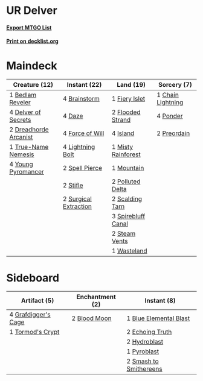 # UR Delver

#### [Export MTGO List](../collection/UR%20Delver/UR%20Delver.txt)
#### [Print on decklist.org](http://decklist.org/?deckmain=1%09Bedlam%20Reveler%0A4%09Brainstorm%0A1%09Chain%20Lightning%0A4%09Daze%0A4%09Delver%20of%20Secrets%0A2%09Dreadhorde%20Arcanist%0A1%09Fiery%20Islet%0A2%09Flooded%20Strand%0A4%09Force%20of%20Will%0A4%09Island%0A4%09Lightning%20Bolt%0A1%09Misty%20Rainforest%0A1%09Mountain%0A2%09Polluted%20Delta%0A4%09Ponder%0A2%09Preordain%0A2%09Scalding%20Tarn%0A2%09Spell%20Pierce%0A3%09Spirebluff%20Canal%0A2%09Steam%20Vents%0A2%09Stifle%0A2%09Surgical%20Extraction%0A1%09True-Name%20Nemesis%0A1%09Wasteland%0A4%09Young%20Pyromancer&deckside=2%09Blood%20Moon%0A1%09Blue%20Elemental%20Blast%0A2%09Echoing%20Truth%0A4%09Grafdigger's%20Cage%0A2%09Hydroblast%0A1%09Pyroblast%0A2%09Smash%20to%20Smithereens%0A1%09Tormod's%20Crypt)
# Maindeck

|                                         Creature (12)                                          |                                          Instant (22)                                          |                                          Land (19)                                          |                                        Sorcery (7)                                         |
|------------------------------------------------------------------------------------------------|------------------------------------------------------------------------------------------------|---------------------------------------------------------------------------------------------|--------------------------------------------------------------------------------------------|
|1 [Bedlam Reveler](http://gatherer.wizards.com/Pages/Card/Details.aspx?multiverseid=414415)     |4 [Brainstorm](http://gatherer.wizards.com/Pages/Card/Details.aspx?multiverseid=3897)           |1 [Fiery Islet](http://gatherer.wizards.com/Pages/Card/Details.aspx?multiverseid=464187)     |1 [Chain Lightning](http://gatherer.wizards.com/Pages/Card/Details.aspx?multiverseid=446139)|
|4 [Delver of Secrets](http://gatherer.wizards.com/Pages/Card/Details.aspx?multiverseid=226749)  |4 [Daze](http://gatherer.wizards.com/Pages/Card/Details.aspx?multiverseid=189255)               |2 [Flooded Strand](http://gatherer.wizards.com/Pages/Card/Details.aspx?multiverseid=405098)  |4 [Ponder](http://gatherer.wizards.com/Pages/Card/Details.aspx?multiverseid=451051)         |
|2 [Dreadhorde Arcanist](http://gatherer.wizards.com/Pages/Card/Details.aspx?multiverseid=461052)|4 [Force of Will](http://gatherer.wizards.com/Pages/Card/Details.aspx?multiverseid=3107)        |4 [Island](http://gatherer.wizards.com/Pages/Card/Details.aspx?multiverseid=439857)          |2 [Preordain](http://gatherer.wizards.com/Pages/Card/Details.aspx?multiverseid=405347)      |
|1 [True-Name Nemesis](http://gatherer.wizards.com/Pages/Card/Details.aspx?multiverseid=446104)  |4 [Lightning Bolt](http://gatherer.wizards.com/Pages/Card/Details.aspx?multiverseid=806)        |1 [Misty Rainforest](http://gatherer.wizards.com/Pages/Card/Details.aspx?multiverseid=405102)|                                                                                            |
|4 [Young Pyromancer](http://gatherer.wizards.com/Pages/Card/Details.aspx?multiverseid=426592)   |2 [Spell Pierce](http://gatherer.wizards.com/Pages/Card/Details.aspx?multiverseid=425876)       |1 [Mountain](http://gatherer.wizards.com/Pages/Card/Details.aspx?multiverseid=439859)        |                                                                                            |
|                                                                                                |2 [Stifle](http://gatherer.wizards.com/Pages/Card/Details.aspx?multiverseid=382377)             |2 [Polluted Delta](http://gatherer.wizards.com/Pages/Card/Details.aspx?multiverseid=405104)  |                                                                                            |
|                                                                                                |2 [Surgical Extraction](http://gatherer.wizards.com/Pages/Card/Details.aspx?multiverseid=397706)|2 [Scalding Tarn](http://gatherer.wizards.com/Pages/Card/Details.aspx?multiverseid=405107)   |                                                                                            |
|                                                                                                |                                                                                                |3 [Spirebluff Canal](http://gatherer.wizards.com/Pages/Card/Details.aspx?multiverseid=417822)|                                                                                            |
|                                                                                                |                                                                                                |2 [Steam Vents](http://gatherer.wizards.com/Pages/Card/Details.aspx?multiverseid=405109)     |                                                                                            |
|                                                                                                |                                                                                                |1 [Wasteland](http://gatherer.wizards.com/Pages/Card/Details.aspx?multiverseid=413790)       |                                                                                            |


# Sideboard

|                                         Artifact (5)                                         |                                   Enchantment (2)                                    |                                           Instant (8)                                           |
|----------------------------------------------------------------------------------------------|--------------------------------------------------------------------------------------|-------------------------------------------------------------------------------------------------|
|4 [Grafdigger's Cage](http://gatherer.wizards.com/Pages/Card/Details.aspx?multiverseid=278452)|2 [Blood Moon](http://gatherer.wizards.com/Pages/Card/Details.aspx?multiverseid=45386)|1 [Blue Elemental Blast](http://gatherer.wizards.com/Pages/Card/Details.aspx?multiverseid=694)   |
|1 [Tormod's Crypt](http://gatherer.wizards.com/Pages/Card/Details.aspx?multiverseid=389723)   |                                                                                      |2 [Echoing Truth](http://gatherer.wizards.com/Pages/Card/Details.aspx?multiverseid=405212)       |
|                                                                                              |                                                                                      |2 [Hydroblast](http://gatherer.wizards.com/Pages/Card/Details.aspx?multiverseid=3915)            |
|                                                                                              |                                                                                      |1 [Pyroblast](http://gatherer.wizards.com/Pages/Card/Details.aspx?multiverseid=4083)             |
|                                                                                              |                                                                                      |2 [Smash to Smithereens](http://gatherer.wizards.com/Pages/Card/Details.aspx?multiverseid=397795)|

